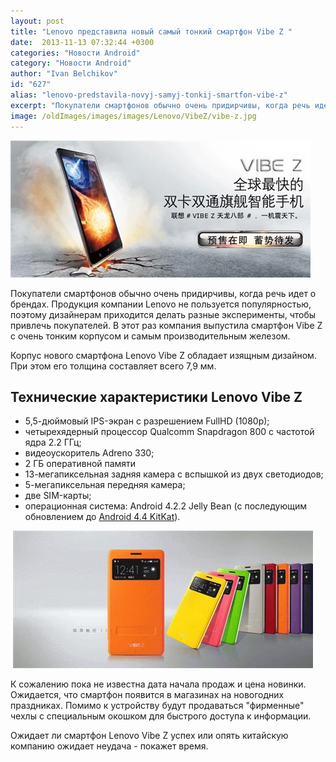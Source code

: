 ```yaml
---
layout: post
title: "Lenovo представила новый самый тонкий смартфон Vibe Z "
date:  2013-11-13 07:32:44 +0300
categories: "Новости Android"
category: "Новости Android"
author: "Ivan Belchikov"
id: "627"
alias: "lenovo-predstavila-novyj-samyj-tonkij-smartfon-vibe-z"
excerpt: "Покупатели смартфонов обычно очень придирчивы, когда речь идет о брендах. Продукция компании Lenovo не пользуется популярностью, поэтому дизайнерам приходится делать разные эксперименты, чтобы привлечь покупателей. В этот раз компания выпустила смартфон Vibe Z с очень тонким корпусом и самым производительным железом."
image: /oldImages/images/images/Lenovo/VibeZ/vibe-z.jpg
---
```

<img src="/oldImages/images/images/Lenovo/VibeZ/vibe-z.jpg" alt="Смартфон Lenovo Vibe Z" />

Покупатели смартфонов обычно очень придирчивы, когда речь идет о брендах. Продукция компании Lenovo не пользуется популярностью, поэтому дизайнерам приходится делать разные эксперименты, чтобы привлечь покупателей. В этот раз компания выпустила смартфон Vibe Z с очень тонким корпусом и самым производительным железом.


Корпус нового смартфона Lenovo Vibe Z обладает изящным дизайном. При этом его толщина составляет всего 7,9 мм.

<h2>Технические характеристики Lenovo Vibe Z</h2>
<ul>
<li>5,5-дюймовый IPS-экран с разрешением FullHD (1080p);</li>
<li>четырехядерный процессор Qualcomm Snapdragon 800 с частотой ядра 2.2 ГГц;</li>
<li>видеоускоритель Adreno 330;</li>
<li>2 ГБ оперативной памяти</li>
<li>13-мегапиксельная задняя камера с вспышкой из двух светодиодов;</li>
<li>5-мегапиксельная передняя камера;</li>
<li>две SIM-карты;</li>
<li>операционная система: Android 4.2.2 Jelly Bean (с последующим обновлением до <a href="index.php?option=com_content&amp;view=article&amp;id=610&amp;catid=8&amp;Itemid=102">Android 4.4 KitKat</a>).</li>
</ul>
 <img src="/oldImages/images/images/Lenovo/VibeZ/lenovo-vibe-z.jpg" alt="Чехлы Vibe Z" />

К сожалению пока не известна дата начала продаж и цена новинки. Ожидается, что смартфон появится в магазинах на новогодних праздниках. Помимо к устройству будут продаваться "фирменные" чехлы с специальным окошком для быстрого доступа к информации.

Ожидает ли смартфон Lenovo Vibe Z успех или опять китайскую компанию ожидает неудача - покажет время.
